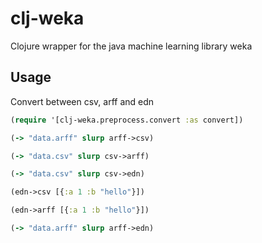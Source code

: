 # clj-weka

Clojure wrapper for the java machine learning library weka

## Usage

Convert between csv, arff and edn

```clojure
(require '[clj-weka.preprocess.convert :as convert])

(-> "data.arff" slurp arff->csv)

(-> "data.csv" slurp csv->arff)

(-> "data.csv" slurp csv->edn)

(edn->csv [{:a 1 :b "hello"}])

(edn->arff [{:a 1 :b "hello"}])

(-> "data.arff" slurp arff->edn)
```
